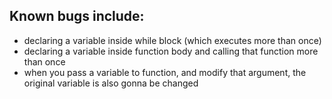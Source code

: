 ## Known bugs include:

+ declaring a variable inside while block (which executes more than once)
+ declaring a variable inside function body and calling that function more than once
+ when you pass a variable to function, and modify that argument, the original variable is also gonna be changed
